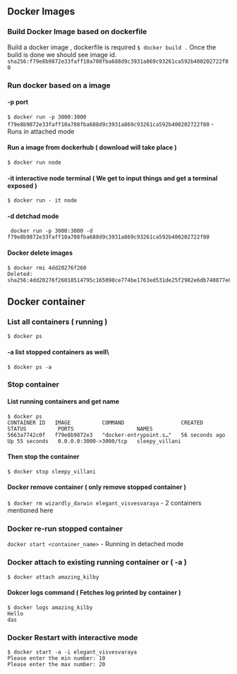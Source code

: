 ## Docker Images
### Build Docker Image based on dockerfile
Build a docker image , dockerfile is required
`$ docker build .`
Once the build is done we should see image id.
`sha256:f79e8b9872e33faff10a708fba688d9c3931a869c93261ca592b400202722f80`

### Run docker based on a image
#### -p port
`$ docker run -p 3000:3000 f79e8b9872e33faff10a708fba688d9c3931a869c93261ca592b400202722f80` - Runs in attached mode
#### Run a image from  dockerhub ( download will take place )
`$ docker run node`
#### -it interactive node terminal ( We get to input things and get a terminal exposed )
`$ docker run - it node`
#### -d detchad mode
` docker run -p 3000:3000 -d f79e8b9872e33faff10a708fba688d9c3931a869c93261ca592b400202722f80`
#### Docker delete images
```
$ docker rmi 4dd20276f260
Deleted: sha256:4dd20276f26018514795c165098ce774be1763ed531de25f2982e6db740877e8
```


## Docker container
### List all containers ( running )
`$ docker ps`
#### -a list stopped containers as well\
`$ docker ps -a`
### Stop container
#### List running containers and get name
```
$ docker ps
CONTAINER ID   IMAGE          COMMAND                  CREATED          STATUS          PORTS                    NAMES
5663a7742c0f   f79e8b9872e3   "docker-entrypoint.s…"   56 seconds ago   Up 55 seconds   0.0.0.0:3000->3000/tcp   sleepy_villani

```
#### Then stop the container
`$ docker stop sleepy_villani`
#### Docker remove container ( only remove stopped container )
`$ docker rm wizardly_darwin elegant_visvesvaraya` - 2 containers mentioned here
### Docker re-run stopped container
`docker start <container_name>` - Running in detached mode

### Docker attach to existing running container or ( -a )
`$ docker attach amazing_kilby`


#### Dokcer logs command ( Fetches log printed by container )
```
$ docker logs amazing_kilby
Hello
das
```

### Docker Restart with interactive mode
```
$ docker start -a -i elegant_visvesvaraya
Please enter the min number: 10
Please enter the max number: 20
```





